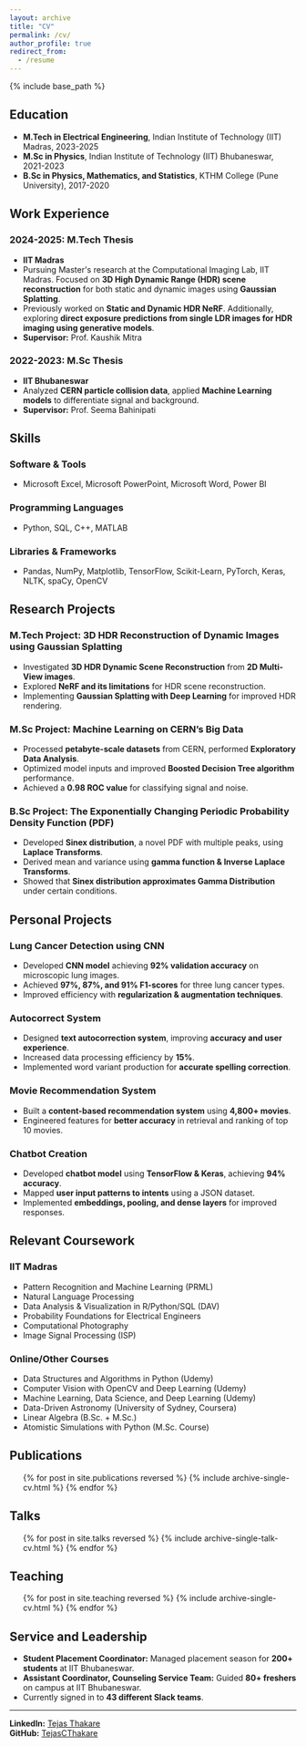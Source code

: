 ```yaml
---
layout: archive
title: "CV"
permalink: /cv/
author_profile: true
redirect_from:
  - /resume
---
```


{% include base_path %}

## Education

* **M.Tech in Electrical Engineering**, Indian Institute of Technology (IIT) Madras, 2023-2025  
* **M.Sc in Physics**, Indian Institute of Technology (IIT) Bhubaneswar, 2021-2023  
* **B.Sc in Physics, Mathematics, and Statistics**, KTHM College (Pune University), 2017-2020  

## Work Experience

### 2024-2025: M.Tech Thesis  
* **IIT Madras**  
* Pursuing Master's research at the Computational Imaging Lab, IIT Madras. Focused on **3D High Dynamic Range (HDR) scene reconstruction** for both static and dynamic images using **Gaussian Splatting**.  
* Previously worked on **Static and Dynamic HDR NeRF**. Additionally, exploring **direct exposure predictions from single LDR images for HDR imaging using generative models**.  
* **Supervisor:** Prof. Kaushik Mitra  

### 2022-2023: M.Sc Thesis  
* **IIT Bhubaneswar**  
* Analyzed **CERN particle collision data**, applied **Machine Learning models** to differentiate signal and background.  
* **Supervisor:** Prof. Seema Bahinipati  

## Skills

### Software & Tools  
* Microsoft Excel, Microsoft PowerPoint, Microsoft Word, Power BI  

### Programming Languages  
* Python, SQL, C++, MATLAB  

### Libraries & Frameworks  
* Pandas, NumPy, Matplotlib, TensorFlow, Scikit-Learn, PyTorch, Keras, NLTK, spaCy, OpenCV  

## Research Projects

### **M.Tech Project: 3D HDR Reconstruction of Dynamic Images using Gaussian Splatting**  
* Investigated **3D HDR Dynamic Scene Reconstruction** from **2D Multi-View images**.  
* Explored **NeRF and its limitations** for HDR scene reconstruction.  
* Implementing **Gaussian Splatting with Deep Learning** for improved HDR rendering.  

### **M.Sc Project: Machine Learning on CERN’s Big Data**  
* Processed **petabyte-scale datasets** from CERN, performed **Exploratory Data Analysis**.  
* Optimized model inputs and improved **Boosted Decision Tree algorithm** performance.  
* Achieved a **0.98 ROC value** for classifying signal and noise.  

### **B.Sc Project: The Exponentially Changing Periodic Probability Density Function (PDF)**  
* Developed **Sinex distribution**, a novel PDF with multiple peaks, using **Laplace Transforms**.  
* Derived mean and variance using **gamma function & Inverse Laplace Transforms**.  
* Showed that **Sinex distribution approximates Gamma Distribution** under certain conditions.  

## Personal Projects

### **Lung Cancer Detection using CNN**  
* Developed **CNN model** achieving **92% validation accuracy** on microscopic lung images.  
* Achieved **97%, 87%, and 91% F1-scores** for three lung cancer types.  
* Improved efficiency with **regularization & augmentation techniques**.  

### **Autocorrect System**  
* Designed **text autocorrection system**, improving **accuracy and user experience**.  
* Increased data processing efficiency by **15%**.  
* Implemented word variant production for **accurate spelling correction**.  

### **Movie Recommendation System**  
* Built a **content-based recommendation system** using **4,800+ movies**.  
* Engineered features for **better accuracy** in retrieval and ranking of top 10 movies.  

### **Chatbot Creation**  
* Developed **chatbot model** using **TensorFlow & Keras**, achieving **94% accuracy**.  
* Mapped **user input patterns to intents** using a JSON dataset.  
* Implemented **embeddings, pooling, and dense layers** for improved responses.  

## Relevant Coursework

### IIT Madras  
* Pattern Recognition and Machine Learning (PRML)  
* Natural Language Processing  
* Data Analysis & Visualization in R/Python/SQL (DAV)  
* Probability Foundations for Electrical Engineers  
* Computational Photography  
* Image Signal Processing (ISP)  

### Online/Other Courses  
* Data Structures and Algorithms in Python (Udemy)  
* Computer Vision with OpenCV and Deep Learning (Udemy)  
* Machine Learning, Data Science, and Deep Learning (Udemy)  
* Data-Driven Astronomy (University of Sydney, Coursera)  
* Linear Algebra (B.Sc. + M.Sc.)  
* Atomistic Simulations with Python (M.Sc. Course)  

## Publications

<ul>{% for post in site.publications reversed %}
  {% include archive-single-cv.html %}
{% endfor %}</ul>

## Talks

<ul>{% for post in site.talks reversed %}
  {% include archive-single-talk-cv.html  %}
{% endfor %}</ul>

## Teaching

<ul>{% for post in site.teaching reversed %}
  {% include archive-single-cv.html %}
{% endfor %}</ul>

## Service and Leadership

* **Student Placement Coordinator:** Managed placement season for **200+ students** at IIT Bhubaneswar.  
* **Assistant Coordinator, Counseling Service Team:** Guided **80+ freshers** on campus at IIT Bhubaneswar.  
* Currently signed in to **43 different Slack teams**.  

---

**LinkedIn:** [Tejas Thakare](https://www.linkedin.com/in/tejas-t-722758204/)  
**GitHub:** [TejasCThakare](https://github.com/TejasCThakare)  
